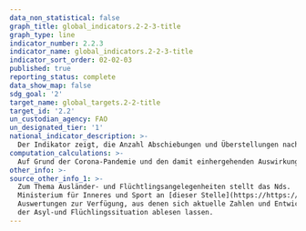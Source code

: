 ```yaml
---
data_non_statistical: false
graph_title: global_indicators.2-2-3-title
graph_type: line
indicator_number: 2.2.3
indicator_name: global_indicators.2-2-3-title
indicator_sort_order: 02-02-03
published: true
reporting_status: complete
data_show_map: false
sdg_goal: '2'
target_name: global_targets.2-2-title
target_id: '2.2'
un_custodian_agency: FAO
un_designated_tier: '1'
national_indicator_description: >-
  Der Indikator zeigt, die Anzahl Abschiebungen und Überstellungen nach der Dublin II VO.
computation_calculations: >-
  Auf Grund der Corona-Pandemie und den damit einhergehenden Auswirkungen auf den nationalen und internationalen Reiseverkehr, besteht ein deutlicher Rückgang der Abschiebungszahlen. Überstellungen nach der Dublin III-VO wurden vorübergehend eingestellt und sind ab dem 15.06.2020 schrittweise wieder aufgenommen worden.
other_info: >-
source_other_info_1: >-
  Zum Thema Ausländer- und Flüchtlingsangelegenheiten stellt das Nds.
  Ministerium für Inneres und Sport an [dieser Stelle](https://https://www.mi.niedersachsen.de/startseite/themen/auslanderangelegenheiten/zahlen_daten_fakten/statistische_daten/lagebilder-zu-fluechlings--und-auslaenderangelegenheiten-164283.html) monatlich statistische
  Auswertungen zur Verfügung, aus denen sich aktuelle Zahlen und Entwicklungen
  der Asyl-und Flüchlingssituation ablesen lassen.
---
```

